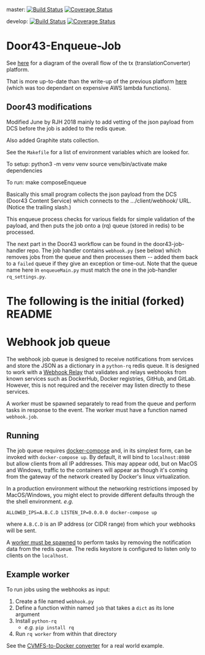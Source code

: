 master:
[![Build Status](https://travis-ci.org/unfoldingWord-dev/door43-enqueue-job.svg?branch=master)](https://travis-ci.org/unfoldingWord-dev/d43-catalog)
[![Coverage Status](https://coveralls.io/repos/github/unfoldingWord-dev/d43-catalog/badge.svg?branch=master)](https://coveralls.io/github/unfoldingWord-dev/d43-catalog?branch=master)

develop:
[![Build Status](https://travis-ci.org/unfoldingWord-dev/d43-catalog.svg?branch=develop)](https://travis-ci.org/unfoldingWord-dev/d43-catalog)
[![Coverage Status](https://coveralls.io/repos/github/unfoldingWord-dev/d43-catalog/badge.svg?branch=develop)](https://coveralls.io/github/unfoldingWord-dev/d43-catalog?branch=develop)

# Door43-Enqueue-Job

See [here](https://forum.ccbt.bible/t/door43-org-tx-development-architecture/65)
for a diagram of the overall flow of the tx (translationConverter) platform.

That is more up-to-date than the write-up of the previous platform
[here](https://github.com/unfoldingWord-dev/door43.org/wiki/tX-Development-Architecture)
(which was too dependant on expensive AWS lambda functions).


## Door43 modifications

Modified June by RJH 2018 mainly to add vetting of the json payload from DCS
before the job is added to the redis queue.

Also added Graphite stats collection.

See the `Makefile` for a list of environment variables which are looked for.

To setup:
    python3 -m venv venv
    source venv/bin/activate
    make dependencies

To run:
    make composeEnqueue

Basically this small program collects the json payload from the DCS (Door43
Content Service) which connects to the .../client/webhook/ URL. (Notice the
trailing slash.)

This enqueue process checks for various fields for simple validation of the
payload, and then puts the job onto a (rq) queue (stored in redis) to be
processed.

The next part in the Door43 workflow can be found in the door43-job-handler
repo. The job handler contains `webhook.py` (see below) which removes jobs
from the queue and then processes them -- added them back to a `failed` queue
if they give an exception or time-out. Note that the queue name here in
`enqueueMain.py` must match the one in the job-handler `rq_settings.py`.


# The following is the initial (forked) README
# Webhook job queue
The webhook job queue is designed to receive notifications from services and
store the JSON as a dictionary in a `python-rq` redis queue. It is designed
to work with a [Webhook Relay](https://github.com/lscsoft/webhook-relay) that
validates and relays webhooks from known services such as DockerHub, Docker
registries, GitHub, and GitLab. However, this is not required and the receiver
may listen directly to these services.

A worker must be spawned separately to read from the queue and perform tasks in
response to the event. The worker must have a function named `webhook.job`.

## Running

The job queue requires [docker-compose](https://docs.docker.com/compose/install/)
and, in its simplest form, can be invoked with `docker-compose up`. By default,
it will bind to `localhost:8080` but allow clients from all IP addresses. This
may appear odd, but on MacOS and Windows, traffic to the containers will appear
as though it's coming from the gateway of the network created by
Docker's linux virtualization.

In a production environment without the networking restrictions imposed by
MacOS/Windows, you might elect to provide different defaults through the
the shell environment. _e.g._
```
ALLOWED_IPS=A.B.C.D LISTEN_IP=0.0.0.0 docker-compose up
```
where `A.B.C.D` is an IP address (or CIDR range) from which your webhooks will
be sent.

A [worker must be spawned](#example-worker) to perform tasks by removing the
notification data from the redis queue. The redis keystore is configured to
listen only to clients on the `localhost`.

## Example worker
To run jobs using the webhooks as input:

1. Create a file named `webhook.py`
2. Define a function within named `job` that takes a `dict` as its lone argument
3. Install `python-rq`
    * _e.g._ `pip install rq`
4. Run `rq worker` from within that directory

See the [CVMFS-to-Docker converter](https://github.com/lscsoft/cvmfs-docker-worker)
for a real world example.
